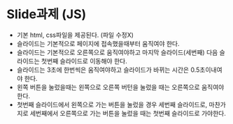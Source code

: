 # Slide과제 (JS)
- 기본 html, css파일을 제공된다. (파일 수정X)
- 슬라이드는 기본적으로 페이지에 접속했을때부터 움직여야 한다.
- 슬라이드는 기본적으로 오른쪽으로 움직여야하고 마지막 슬라이드(세번째) 다음 슬라이드는 첫번째 슬라이드로 이동해야 한다.
- 슬라이드는 3초에 한번씩은 움직여야하고 슬라이드가 바뀌는 시간은 0.5초이내여야 한다.
- 왼쪽 버튼을 눌렀을때는 왼쪽으로 오른쪽 버턴을 눌렀을 때는 오른쪽으로 움직여야 한다.
- 첫번째 슬라이드에서 왼쪽으로 가는 버튼을 눌렀을 경우 세번째 슬라이드로, 마찬가지로 세번째에서 오른쪽으로 가는 버튼을 눌렀을 때는 첫번째 슬라이드로 가야한다.
